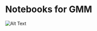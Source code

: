 # Notebooks for GMM

![Alt Text](https://raw.githubusercontent.com/AurelienDecelle/RoscoffAI2023/main/GMM/GMM.gif)
